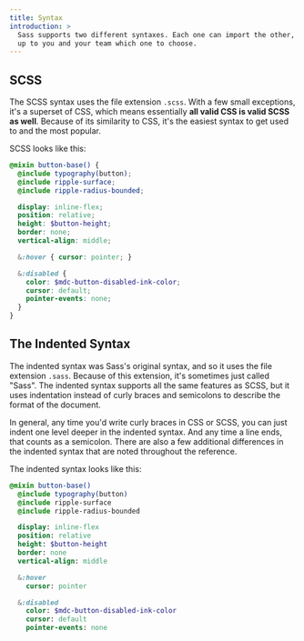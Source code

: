 ```yaml
---
title: Syntax
introduction: >
  Sass supports two different syntaxes. Each one can import the other, so it's
  up to you and your team which one to choose.
---
```


## SCSS

The SCSS syntax uses the file extension `.scss`. With a few small exceptions,
it's a superset of CSS, which means essentially **all valid CSS is valid SCSS as
well**. Because of its similarity to CSS, it's the easiest syntax to get used to
and the most popular.

SCSS looks like this:

```scss
@mixin button-base() {
  @include typography(button);
  @include ripple-surface;
  @include ripple-radius-bounded;

  display: inline-flex;
  position: relative;
  height: $button-height;
  border: none;
  vertical-align: middle;

  &:hover { cursor: pointer; }

  &:disabled {
    color: $mdc-button-disabled-ink-color;
    cursor: default;
    pointer-events: none;
  }
}
```

## The Indented Syntax

The indented syntax was Sass's original syntax, and so it uses the file
extension `.sass`. Because of this extension, it's sometimes just called "Sass".
The indented syntax supports all the same features as SCSS, but it uses
indentation instead of curly braces and semicolons to describe the format of the
document.

In general, any time you'd write curly braces in CSS or SCSS, you can just
indent one level deeper in the indented syntax. And any time a line ends, that
counts as a semicolon. There are also a few additional differences in the
indented syntax that are noted throughout the reference.

The indented syntax looks like this:

```sass
@mixin button-base()
  @include typography(button)
  @include ripple-surface
  @include ripple-radius-bounded

  display: inline-flex
  position: relative
  height: $button-height
  border: none
  vertical-align: middle

  &:hover
    cursor: pointer

  &:disabled
    color: $mdc-button-disabled-ink-color
    cursor: default
    pointer-events: none
```

